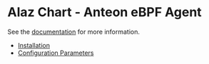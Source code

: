 # Alaz Chart - Anteon eBPF Agent

See the [documentation](https://getanteon.com/docs/helm-charts/alaz) for more information.

- [Installation](https://getanteon.com/docs/helm-charts/alaz/#installation)
- [Configuration Parameters](https://getanteon.com/docs/helm-charts/alaz/#configuration-parameters)
